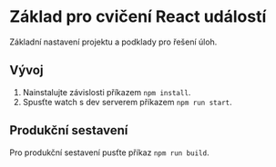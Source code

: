 # Základ pro cvičení React událostí

Základní nastavení projektu a podklady pro řešení úloh.

## Vývoj

1. Nainstalujte závislosti příkazem `npm install`.
1. Spusťte watch s dev serverem příkazem `npm run start`.

## Produkční sestavení

Pro produkční sestavení pusťte příkaz `npm run build`.
